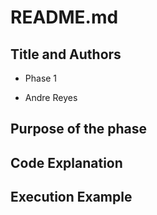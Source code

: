 # README.md

## Title and Authors

* Phase 1

* Andre Reyes

## Purpose of the phase

## Code Explanation

## Execution Example


